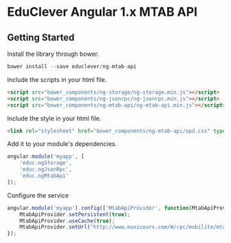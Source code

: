 EduClever Angular 1.x MTAB API
==============================

Getting Started
---------------
Install the library through bower.
```js
bower install --save educlever/ng-mtab-api
```
Include the scripts in your html file.
```html
<script src="bower_components/ng-storage/ng-storage.min.js"></script>
<script src="bower_components/ng-jsonrpc/ng-jsonrpc.min.js"></script>
<script src="bower_components/ng-mtab-api/ng-mtab-api.min.js"></script>
```

Include the style in your html file.
```html
<link rel="stylesheet" href="bower_components/ng-mtab-api/opd.css" type="text/css"/>
```

Add it to your module's dependencies.
```js
angular.module('myapp', [
    'educ.ngStorage',
    'educ.ngJsonRpc',
    'educ.ngMtabApi'
]);
```

Configure the service
```js
angular.module('myapp').config(['MtabApiProvider', function(MtabApiProvider) {
    MtabApiProvider.setPersistent(true);
    MtabApiProvider.useCache(true);
    MtabApiProvider.setUrl("http://www.maxicours.com/W/rpc/mobilite/mtab.php");
});
```
